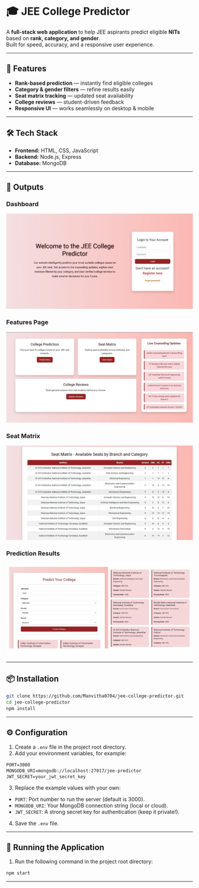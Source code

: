 # 🎓 JEE College Predictor

A **full-stack web application** to help JEE aspirants predict eligible **NITs** based on **rank, category, and gender**.  
Built for speed, accuracy, and a responsive user experience.

---

## 🚀 Features
- **Rank-based prediction** — instantly find eligible colleges
- **Category & gender filters** — refine results easily
- **Seat matrix tracking** — updated seat availability
- **College reviews** — student-driven feedback
- **Responsive UI** — works seamlessly on desktop & mobile

---

## 🛠 Tech Stack
- **Frontend:** HTML, CSS, JavaScript
- **Backend:** Node.js, Express
- **Database:** MongoDB

---

## 📸 Outputs

### Dashboard
![Dashboard](./assets/login.png)

### Features Page
![Features](./assets/dashboard.jpg)

### Seat Matrix
![Seat Matrix](./assets/seatmatrix.png)

### Prediction Results
![Prediction](./assets/prediction.png)

---

## 📦 Installation

```bash
git clone https://github.com/Manvitha0704/jee-college-predictor.git
cd jee-college-predictor
npm install
```

---

## ⚙️ Configuration

1. Create a `.env` file in the project root directory.  
2. Add your environment variables, for example:

```env
PORT=3000
MONGODB_URI=mongodb://localhost:27017/jee-predictor
JWT_SECRET=your_jwt_secret_key
```

3. Replace the example values with your own:

- `PORT`: Port number to run the server (default is 3000).
- `MONGODB_URI`: Your MongoDB connection string (local or cloud).
- `JWT_SECRET`: A strong secret key for authentication (keep it private!).

4. Save the `.env` file.

---

## 🚀 Running the Application

1. Run the following command in the project root directory:

```bash
npm start
```

---

